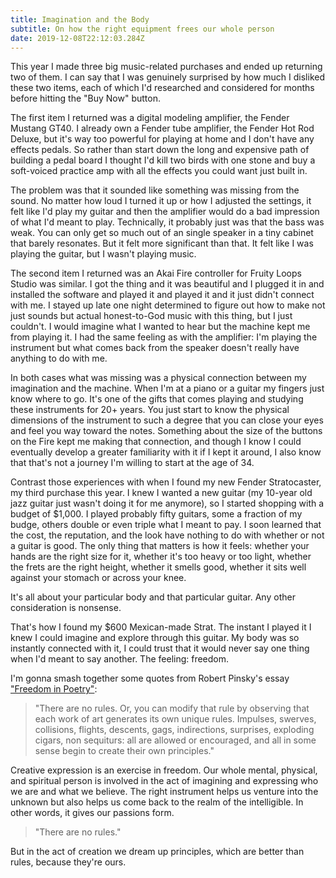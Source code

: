 ```yaml
---
title: Imagination and the Body
subtitle: On how the right equipment frees our whole person
date: 2019-12-08T22:12:03.284Z
---
```


This year I made three big music-related purchases and ended up returning two of them. I can say that I was genuinely surprised by how much I disliked these two items, each of which I'd researched and considered for months before hitting the "Buy Now" button.

The first item I returned was a digital modeling amplifier, the Fender Mustang GT40. I already own a Fender tube amplifier, the Fender Hot Rod Deluxe, but it's way too powerful for playing at home and I don't have any effects pedals. So rather than start down the long and expensive path of building a pedal board I thought I'd kill two birds with one stone and buy a soft-voiced practice amp with all the effects you could want just built in.

The problem was that it sounded like something was missing from the sound. No matter how loud I turned it up or how I adjusted the settings, it felt like I'd play my guitar and then the amplifier would do a bad impression of what I'd meant to play. Technically, it probably just was that the bass was weak. You can only get so much out of an single speaker in a tiny cabinet that barely resonates. But it felt more significant than that. It felt like I was playing the guitar, but I wasn't playing music.

The second item I returned was an Akai Fire controller for Fruity Loops Studio was similar. I got the thing and it was beautiful and I plugged it in and installed the software and played it and played it and it just didn't connect with me. I stayed up late one night determined to figure out how to make not just sounds but actual honest-to-God music with this thing, but I just couldn't. I would imagine what I wanted to hear but the machine kept me from playing it. I had the same feeling as with the amplifier: I'm playing the instrument but what comes back from the speaker doesn't really have anything to do with me.

In both cases what was missing was a physical connection between my imagination and the machine. When I'm at a piano or a guitar my fingers just know where to go. It's one of the gifts that comes playing and studying these instruments for 20+ years. You just start to know the physical dimensions of the instrument to such a degree that you can close your eyes and feel you way toward the notes. Something about the size of the buttons on the Fire kept me making that connection, and though I know I could eventually develop a greater familiarity with it if I kept it around, I also know that that's not a journey I'm willing to start at the age of 34.

Contrast those experiences with when I found my new Fender Stratocaster, my third purchase this year. I knew I wanted a new guitar (my 10-year old jazz guitar just wasn't doing it for me anymore), so I started shopping with a budget of \$1,000. I played probably fifty guitars, some a fraction of my budge, others double or even triple what I meant to pay. I soon learned that the cost, the reputation, and the look have nothing to do with whether or not a guitar is good. The only thing that matters is how it feels: whether your hands are the right size for it, whether it's too heavy or too light, whether the frets are the right height, whether it smells good, whether it sits well against your stomach or across your knee.

It's all about your particular body and that particular guitar. Any other consideration is nonsense.

That's how I found my \$600 Mexican-made Strat. The instant I played it I knew I could imagine and explore through this guitar. My body was so instantly connected with it, I could trust that it would never say one thing when I'd meant to say another. The feeling: freedom.

I'm gonna smash together some quotes from Robert Pinsky's essay ["Freedom in Poetry"](https://www.poetryfoundation.org/articles/70036/freedom-in-poetry):

> "There are no rules. Or, you can modify that rule by observing that each work of art generates its own unique rules. Impulses, swerves, collisions, flights, descents, gags, indirections, surprises, exploding cigars, non sequiturs: all are allowed or encouraged, and all in some sense begin to create their own principles."

Creative expression is an exercise in freedom. Our whole mental, physical, and spiritual person is involved in the act of imagining and expressing who we are and what we believe. The right instrument helps us venture into the unknown but also helps us come back to the realm of the intelligible. In other words, it gives our passions form.

> "There are no rules."

But in the act of creation we dream up principles, which are better than rules, because they're ours.
